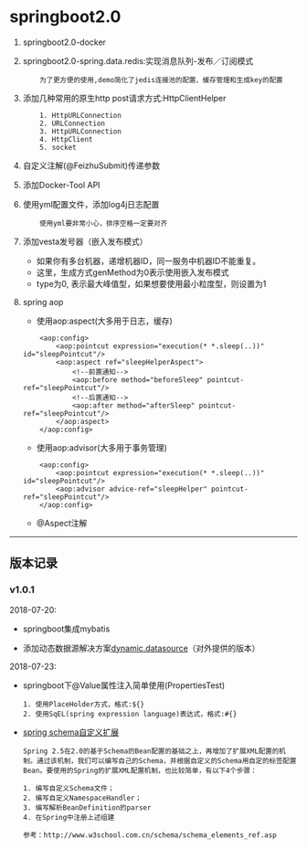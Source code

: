 # springboot2.0

1. springboot2.0-docker
2. springboot2.0-spring.data.redis:实现消息队列-发布／订阅模式
    
    ```
        为了更方便的使用,demo简化了jedis连接池的配置、缓存管理和生成key的配置
    ```
3. 添加几种常用的原生http post请求方式:HttpClientHelper

    ```
        1. HttpURLConnection
        2. URLConnection
        3. HttpURLConnection
        4. HttpClient
        5. socket
    ```
      
4. 自定义注解(@FeizhuSubmit)传递参数

5. 添加Docker-Tool API

6. 使用yml配置文件，添加log4j日志配置

    ```
        使用yml要非常小心，排序空格一定要对齐
    ```

7. 添加vesta发号器（嵌入发布模式）
    - 如果你有多台机器，递增机器ID，同一服务中机器ID不能重复。 
    -  这里，生成方式genMethod为0表示使用嵌入发布模式 
    - type为0, 表示最大峰值型，如果想要使用最小粒度型，则设置为1

8. spring aop

    - 使用aop:aspect(大多用于日志，缓存)

    ```
        <aop:config>
            <aop:pointcut expression="execution(* *.sleep(..))" id="sleepPointcut"/>
            <aop:aspect ref="sleepHelperAspect">
                <!--前置通知-->
                <aop:before method="beforeSleep" pointcut-ref="sleepPointcut"/>
                <!--后置通知-->
                <aop:after method="afterSleep" pointcut-ref="sleepPointcut"/>
            </aop:aspect>
        </aop:config>
    ```

    - 使用aop:advisor(大多用于事务管理)

    ```
        <aop:config>
            <aop:pointcut expression="execution(* *.sleep(..))" id="sleepPointcut"/>
            <aop:advisor advice-ref="sleepHelper" pointcut-ref="sleepPointcut"/>
        </aop:config>
    ```

    - @Aspect注解


--- 

## 版本记录

### v1.0.1

2018-07-20:

- springboot集成mybatis

- 添加动态数据源解决方案[dynamic.datasource](https://github.com/sunnyWu1104/dynamic-dataresource)（对外提供的版本）

2018-07-23:

- springboot下@Value属性注入简单使用(PropertiesTest)

    ```
    1. 使用PlaceHolder方式，格式:${}
    2. 使用SqEL(spring expression language)表达式，格式:#{}
    ```
- [spring schema自定义扩展](https://veryjj.github.io/2018/04/22/Dubbo%E6%BA%90%E7%A0%81%E8%A7%A3%E6%9E%90-Spring-Bean%E6%B3%A8%E5%86%8C/)
    
    ```
    Spring 2.5在2.0的基于Schema的Bean配置的基础之上，再增加了扩展XML配置的机制。通过该机制，我们可以编写自己的Schema，并根据自定义的Schema用自定的标签配置Bean。要使用的Spring的扩展XML配置机制，也比较简单，有以下4个步骤：
    
    1. 编写自定义Schema文件；
    2. 编写自定义NamespaceHandler；
    3. 编写解析BeanDefinition的parser
    4. 在Spring中注册上述组建
    
    参考：http://www.w3school.com.cn/schema/schema_elements_ref.asp 
    ```